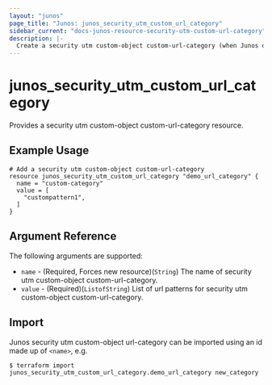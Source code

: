 ```yaml
---
layout: "junos"
page_title: "Junos: junos_security_utm_custom_url_category"
sidebar_current: "docs-junos-resource-security-utm-custom-url-category"
description: |-
  Create a security utm custom-object custom-url-category (when Junos device supports it)
---
```


# junos_security_utm_custom_url_category

Provides a security utm custom-object custom-url-category resource.

## Example Usage

```hcl
# Add a security utm custom-object custom-url-category
resource junos_security_utm_custom_url_category "demo_url_category" {
  name = "custom-category"
  value = [
    "custompattern1",
  ]
}
```

## Argument Reference

The following arguments are supported:

* `name` - (Required, Forces new resource)(`String`) The name of security utm custom-object custom-url-category.
* `value` - (Required)(`ListofString`) List of url patterns for security utm custom-object custom-url-category.

## Import

Junos security utm custom-object url-category can be imported using an id made up of `<name>`, e.g.

```
$ terraform import junos_security_utm_custom_url_category.demo_url_category new_category
```
